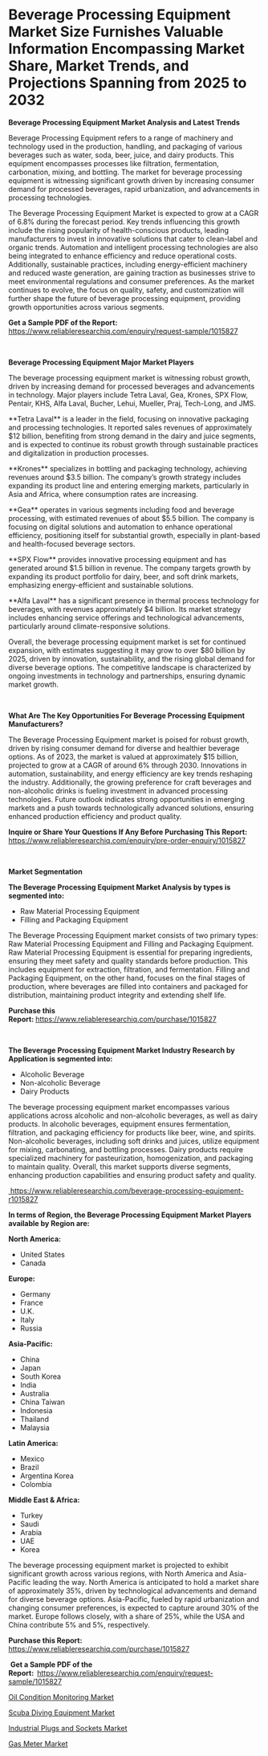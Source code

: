 <p><h1>Beverage Processing Equipment Market Size Furnishes Valuable Information Encompassing Market Share, Market Trends, and Projections Spanning from 2025 to 2032</h1></p><p><strong>Beverage Processing Equipment Market Analysis and Latest Trends</strong></p>
<p><p>Beverage Processing Equipment refers to a range of machinery and technology used in the production, handling, and packaging of various beverages such as water, soda, beer, juice, and dairy products. This equipment encompasses processes like filtration, fermentation, carbonation, mixing, and bottling. The market for beverage processing equipment is witnessing significant growth driven by increasing consumer demand for processed beverages, rapid urbanization, and advancements in processing technologies.</p><p>The Beverage Processing Equipment Market is expected to grow at a CAGR of 6.8% during the forecast period. Key trends influencing this growth include the rising popularity of health-conscious products, leading manufacturers to invest in innovative solutions that cater to clean-label and organic trends. Automation and intelligent processing technologies are also being integrated to enhance efficiency and reduce operational costs. Additionally, sustainable practices, including energy-efficient machinery and reduced waste generation, are gaining traction as businesses strive to meet environmental regulations and consumer preferences. As the market continues to evolve, the focus on quality, safety, and customization will further shape the future of beverage processing equipment, providing growth opportunities across various segments.</p></p>
<p><strong>Get a Sample PDF of the Report:&nbsp;</strong> <a href="https://www.reliableresearchiq.com/enquiry/request-sample/1015827?utm_campaign=1837&utm_medium=2&utm_source=Github&utm_content=ia&utm_term=23022025&utm_id=beverage-processing-equipment">https://www.reliableresearchiq.com/enquiry/request-sample/1015827</a></p>
<p>&nbsp;</p>
<p><strong>Beverage Processing Equipment Major Market Players</strong></p>
<p><p>The beverage processing equipment market is witnessing robust growth, driven by increasing demand for processed beverages and advancements in technology. Major players include Tetra Laval, Gea, Krones, SPX Flow, Pentair, KHS, Alfa Laval, Bucher, Lehui, Mueller, Praj, Tech-Long, and JMS.</p><p>**Tetra Laval** is a leader in the field, focusing on innovative packaging and processing technologies. It reported sales revenues of approximately $12 billion, benefiting from strong demand in the dairy and juice segments, and is expected to continue its robust growth through sustainable practices and digitalization in production processes.</p><p>**Krones** specializes in bottling and packaging technology, achieving revenues around $3.5 billion. The company’s growth strategy includes expanding its product line and entering emerging markets, particularly in Asia and Africa, where consumption rates are increasing.</p><p>**Gea** operates in various segments including food and beverage processing, with estimated revenues of about $5.5 billion. The company is focusing on digital solutions and automation to enhance operational efficiency, positioning itself for substantial growth, especially in plant-based and health-focused beverage sectors.</p><p>**SPX Flow** provides innovative processing equipment and has generated around $1.5 billion in revenue. The company targets growth by expanding its product portfolio for dairy, beer, and soft drink markets, emphasizing energy-efficient and sustainable solutions.</p><p>**Alfa Laval** has a significant presence in thermal process technology for beverages, with revenues approximately $4 billion. Its market strategy includes enhancing service offerings and technological advancements, particularly around climate-responsive solutions.</p><p>Overall, the beverage processing equipment market is set for continued expansion, with estimates suggesting it may grow to over $80 billion by 2025, driven by innovation, sustainability, and the rising global demand for diverse beverage options. The competitive landscape is characterized by ongoing investments in technology and partnerships, ensuring dynamic market growth.</p></p>
<p>&nbsp;</p>
<p><strong>What Are The Key Opportunities For Beverage Processing Equipment Manufacturers?</strong></p>
<p><p>The Beverage Processing Equipment market is poised for robust growth, driven by rising consumer demand for diverse and healthier beverage options. As of 2023, the market is valued at approximately $15 billion, projected to grow at a CAGR of around 6% through 2030. Innovations in automation, sustainability, and energy efficiency are key trends reshaping the industry. Additionally, the growing preference for craft beverages and non-alcoholic drinks is fueling investment in advanced processing technologies. Future outlook indicates strong opportunities in emerging markets and a push towards technologically advanced solutions, ensuring enhanced production efficiency and product quality.</p></p>
<p><strong>Inquire or Share Your Questions If Any Before Purchasing This Report:</strong> <a href="https://www.reliableresearchiq.com/enquiry/pre-order-enquiry/1015827?utm_campaign=1837&utm_medium=2&utm_source=Github&utm_content=ia&utm_term=23022025&utm_id=beverage-processing-equipment">https://www.reliableresearchiq.com/enquiry/pre-order-enquiry/1015827</a></p>
<p>&nbsp;</p>
<p><strong>Market Segmentation</strong></p>
<p><strong>The Beverage Processing Equipment Market Analysis by types is segmented into:</strong></p>
<p><ul><li>Raw Material Processing Equipment</li><li>Filling and Packaging Equipment</li></ul></p>
<p><p>The Beverage Processing Equipment market consists of two primary types: Raw Material Processing Equipment and Filling and Packaging Equipment. Raw Material Processing Equipment is essential for preparing ingredients, ensuring they meet safety and quality standards before production. This includes equipment for extraction, filtration, and fermentation. Filling and Packaging Equipment, on the other hand, focuses on the final stages of production, where beverages are filled into containers and packaged for distribution, maintaining product integrity and extending shelf life.</p></p>
<p><strong>Purchase this Report:&nbsp;</strong><a href="https://www.reliableresearchiq.com/purchase/1015827?utm_campaign=1837&utm_medium=2&utm_source=Github&utm_content=ia&utm_term=23022025&utm_id=beverage-processing-equipment">https://www.reliableresearchiq.com/purchase/1015827</a></p>
<p>&nbsp;</p>
<p><strong>The Beverage Processing Equipment Market Industry Research by Application is segmented into:</strong></p>
<p><ul><li>Alcoholic Beverage</li><li>Non-alcoholic Beverage</li><li>Dairy Products</li></ul></p>
<p><p>The beverage processing equipment market encompasses various applications across alcoholic and non-alcoholic beverages, as well as dairy products. In alcoholic beverages, equipment ensures fermentation, filtration, and packaging efficiency for products like beer, wine, and spirits. Non-alcoholic beverages, including soft drinks and juices, utilize equipment for mixing, carbonating, and bottling processes. Dairy products require specialized machinery for pasteurization, homogenization, and packaging to maintain quality. Overall, this market supports diverse segments, enhancing production capabilities and ensuring product safety and quality.</p></p>
<p><a href="https://www.reliableresearchiq.com/beverage-processing-equipment-r1015827?utm_campaign=1837&utm_medium=2&utm_source=Github&utm_content=ia&utm_term=23022025&utm_id=beverage-processing-equipment">&nbsp;https://www.reliableresearchiq.com/beverage-processing-equipment-r1015827</a></p>
<p><strong>In terms of Region, the Beverage Processing Equipment Market Players available by Region are:</strong></p>
<p>
    <p> <strong> North America: </strong>
        <ul>
            <li>United States</li>
            <li>Canada</li>
        </ul>
        </p> 
    <p> <strong> Europe: </strong>
        <ul>
            <li>Germany</li>
            <li>France</li>
            <li>U.K.</li>
            <li>Italy</li>
            <li>Russia</li>
        </ul>
        </p> 
    <p> <strong> Asia-Pacific: </strong>
        <ul>
            <li>China</li>
            <li>Japan</li>
            <li>South Korea</li>
            <li>India</li>
            <li>Australia</li>
            <li>China Taiwan</li>
            <li>Indonesia</li>
            <li>Thailand</li>
            <li>Malaysia</li>
        </ul>
        </p> 
    <p> <strong> Latin America: </strong>
        <ul>
            <li>Mexico</li>
            <li>Brazil</li>
            <li>Argentina Korea</li>
            <li>Colombia</li>
        </ul>
        </p> 
    <p> <strong> Middle East & Africa: </strong>
        <ul>
            <li>Turkey</li>
            <li>Saudi</li>
            <li>Arabia</li>
            <li>UAE</li>
            <li>Korea</li>
        </ul>
    </p>
    </p>
<p><p>The beverage processing equipment market is projected to exhibit significant growth across various regions, with North America and Asia-Pacific leading the way. North America is anticipated to hold a market share of approximately 35%, driven by technological advancements and demand for diverse beverage options. Asia-Pacific, fueled by rapid urbanization and changing consumer preferences, is expected to capture around 30% of the market. Europe follows closely, with a share of 25%, while the USA and China contribute 5% and 5%, respectively.</p></p>
<p><strong>Purchase this Report: </strong><a href="https://www.reliableresearchiq.com/purchase/1015827?utm_campaign=1837&utm_medium=2&utm_source=Github&utm_content=ia&utm_term=23022025&utm_id=beverage-processing-equipment">https://www.reliableresearchiq.com/purchase/1015827</a></p>
<p>&nbsp;<strong>Get a Sample PDF of the Report:&nbsp;&nbsp;</strong><a href="https://www.reliableresearchiq.com/enquiry/request-sample/1015827?utm_campaign=1837&utm_medium=2&utm_source=Github&utm_content=ia&utm_term=23022025&utm_id=beverage-processing-equipment">https://www.reliableresearchiq.com/enquiry/request-sample/1015827</a></p>
<p><strong></strong></p>
<p><p><a href="https://github.com/signallaikun/Market-Research-Report-List-1/blob/main/oil-condition-monitoring-market.md?utm_campaign=1837&utm_medium=2&utm_source=Github&utm_content=ia&utm_term=23022025&utm_id=beverage-processing-equipment">Oil Condition Monitoring Market</a></p><p><a href="https://github.com/nontoengolo/Market-Research-Report-List-1/blob/main/scuba-diving-equipment-market.md?utm_campaign=1837&utm_medium=2&utm_source=Github&utm_content=ia&utm_term=23022025&utm_id=beverage-processing-equipment">Scuba Diving Equipment Market</a></p><p><a href="https://github.com/albagekunnur/Market-Research-Report-List-1/blob/main/industrial-plugs-and-sockets-market.md?utm_campaign=1837&utm_medium=2&utm_source=Github&utm_content=ia&utm_term=23022025&utm_id=beverage-processing-equipment">Industrial Plugs and Sockets Market</a></p><p><a href="https://github.com/shefikagbons/Market-Research-Report-List-1/blob/main/gas-meter-market.md?utm_campaign=1837&utm_medium=2&utm_source=Github&utm_content=ia&utm_term=23022025&utm_id=beverage-processing-equipment">Gas Meter Market</a></p></p>